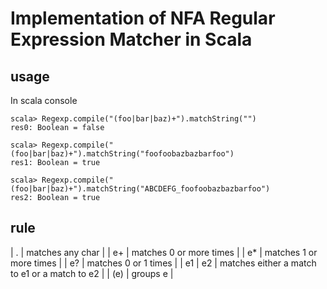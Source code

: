 # Implementation of NFA Regular Expression Matcher in Scala

## usage
In scala console
```
scala> Regexp.compile("(foo|bar|baz)+").matchString("")
res0: Boolean = false

scala> Regexp.compile("(foo|bar|baz)+").matchString("foofoobazbazbarfoo")
res1: Boolean = true

scala> Regexp.compile("(foo|bar|baz)+").matchString("ABCDEFG_foofoobazbazbarfoo")
res2: Boolean = true
```

## rule

| . | matches any char |
| e+  | matches 0 or more times |
| e*  | matches 1 or more times |
| e?  | matches 0 or 1 times |
| e1 \| e2 | matches either a match to e1 or a match to e2 |
| (e) | groups e |
